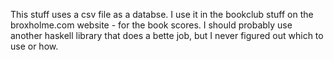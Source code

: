 This stuff uses a csv file as a databse. I use it in the bookclub stuff
on the broxholme.com website - for the book scores.
I should probably use another haskell library that does a bette job,
but I never figured out which to use or how.
